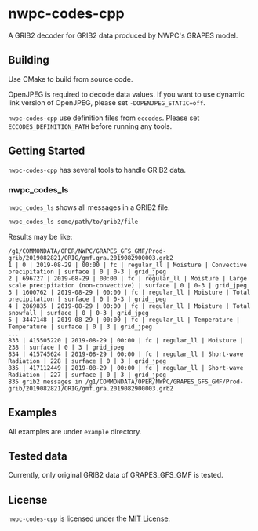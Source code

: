 # nwpc-codes-cpp

A GRIB2 decoder for GRIB2 data produced by NWPC's GRAPES model.

## Building

Use CMake to build from source code.

OpenJPEG is required to decode data values. If you want to use dynamic link version of OpenJPEG, 
please set `-DOPENJPEG_STATIC=off`.

`nwpc-codes-cpp` use definition files from `eccodes`. Please set `ECCODES_DEFINITION_PATH` before running any tools.

## Getting Started

`nwpc-codes-cpp` has several tools to handle GRIB2 data.

### nwpc_codes_ls

`nwpc_codes_ls` shows all messages in a GRIB2 file.

```bash
nwpc_codes_ls some/path/to/grib2/file
```

Results may be like:

```
/g1/COMMONDATA/OPER/NWPC/GRAPES_GFS_GMF/Prod-grib/2019082821/ORIG/gmf.gra.2019082900003.grb2
1 | 0 | 2019-08-29 | 00:00 | fc | regular_ll | Moisture | Convective precipitation | surface | 0 | 0-3 | grid_jpeg
2 | 696727 | 2019-08-29 | 00:00 | fc | regular_ll | Moisture | Large scale precipitation (non-convective) | surface | 0 | 0-3 | grid_jpeg
3 | 1600762 | 2019-08-29 | 00:00 | fc | regular_ll | Moisture | Total precipitation | surface | 0 | 0-3 | grid_jpeg
4 | 2869835 | 2019-08-29 | 00:00 | fc | regular_ll | Moisture | Total snowfall | surface | 0 | 0-3 | grid_jpeg
5 | 3447148 | 2019-08-29 | 00:00 | fc | regular_ll | Temperature | Temperature | surface | 0 | 3 | grid_jpeg
...
833 | 415505220 | 2019-08-29 | 00:00 | fc | regular_ll | Moisture | 238 | surface | 0 | 3 | grid_jpeg
834 | 415745624 | 2019-08-29 | 00:00 | fc | regular_ll | Short-wave Radiation | 228 | surface | 0 | 3 | grid_jpeg
835 | 417112449 | 2019-08-29 | 00:00 | fc | regular_ll | Short-wave Radiation | 227 | surface | 0 | 3 | grid_jpeg
835 grib2 messages in /g1/COMMONDATA/OPER/NWPC/GRAPES_GFS_GMF/Prod-grib/2019082821/ORIG/gmf.gra.2019082900003.grb2
```

## Examples

All examples are under `example` directory.

## Tested data

Currently, only original GRIB2 data of GRAPES_GFS_GMF is tested.

## License

`nwpc-codes-cpp` is licensed under the [MIT License](./LICENSE.md).